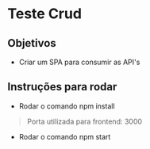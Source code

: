 # Teste Crud

## Objetivos
  - Criar um SPA para consumir as API's
  
## Instruções para rodar
  - Rodar o comando npm install
  >Porta utilizada para frontend: 3000
  - Rodar o comando npm start
